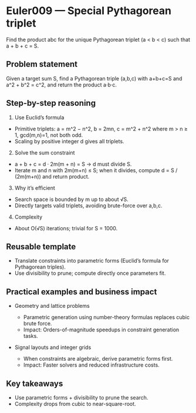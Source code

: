 # Euler009 — Special Pythagorean triplet

Find the product abc for the unique Pythagorean triplet (a < b < c) such that a + b + c = S.

## Problem statement

Given a target sum S, find a Pythagorean triple (a,b,c) with a+b+c=S and a^2 + b^2 = c^2, and return the product a·b·c.

## Step-by-step reasoning

1) Use Euclid’s formula
- Primitive triplets: a = m^2 − n^2, b = 2mn, c = m^2 + n^2 where m > n ≥ 1, gcd(m,n)=1, not both odd.
- Scaling by positive integer d gives all triplets.

2) Solve the sum constraint
- a + b + c = d · 2m(m + n) = S → d must divide S.
- Iterate m and n with 2m(m+n) ≤ S; when it divides, compute d = S / (2m(m+n)) and return product.

3) Why it’s efficient
- Search space is bounded by m up to about √S.
- Directly targets valid triplets, avoiding brute-force over a,b,c.

4) Complexity
- About O(√S) iterations; trivial for S = 1000.

## Reusable template
- Translate constraints into parametric forms (Euclid’s formula for Pythagorean triples).
- Use divisibility to prune; compute directly once parameters fit.

## Practical examples and business impact

- Geometry and lattice problems
  - Parametric generation using number-theory formulas replaces cubic brute force.
  - Impact: Orders-of-magnitude speedups in constraint generation tasks.

- Signal layouts and integer grids
  - When constraints are algebraic, derive parametric forms first.
  - Impact: Faster solvers and reduced infrastructure costs.

## Key takeaways
- Use parametric forms + divisibility to prune the search.
- Complexity drops from cubic to near-square-root.
